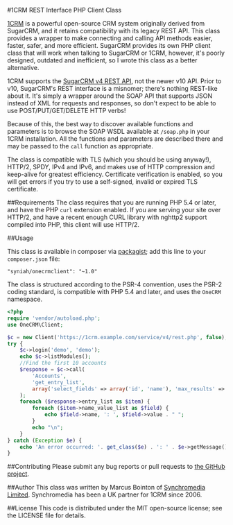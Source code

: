 #1CRM REST Interface PHP Client Class

[1CRM](http://1crm.com/) is a powerful open-source CRM system originally derived from SugarCRM, and it retains compatibility with its legacy REST API. This class provides a wrapper to make connecting and calling API methods easier, faster, safer, and more efficient. SugarCRM provides its own PHP client class that will work when talking to SugarCRM or 1CRM, however, it's poorly designed, outdated and inefficient, so I wrote this class as a better alternative. 

1CRM supports the [SugarCRM v4 REST API](http://support.sugarcrm.com/02_Documentation/04_Sugar_Developer/Sugar_Developer_Guide_7.5/70_API/Web_Services/40_Legacy_REST/SOAP_APIs/01_REST/), not the newer v10 API. Prior to v10, SugarCRM's REST interface is a misnomer; there's nothing REST-like about it. It's simply a wrapper around the SOAP API that supports JSON instead of XML for requests and responses, so don't expect to be able to use POST/PUT/GET/DELETE HTTP verbs!

Because of this, the best way to discover available functions and parameters is to browse the SOAP WSDL available at `/soap.php` in your 1CRM installation. All the functions and parameters are described there and may be passed to the `call` function as appropriate.

The class is compatible with TLS (which you should be using anyway!), HTTP/2, SPDY, IPv4 and IPv6, and makes use of HTTP compression and keep-alive for greatest efficiency. Certificate verification is enabled, so you will get errors if you try to use a self-signed, invalid or expired TLS certificate.

##Requirements
The class requires that you are running PHP 5.4 or later, and have the PHP `curl` extension enabled. If you are serving your site over HTTP/2, and have a recent enough CURL library with nghttp2 support compiled into PHP, this client will use HTTP/2.

##Usage

This class is available in composer via [packagist](https://packagist.org/packages/syniah/onecrmclient); add this line to your `composer.json` file:

    "syniah/onecrmclient": "~1.0"

The class is structured according to the PSR-4 convention, uses the PSR-2 coding standard, is compatible with PHP 5.4 and later, and uses the `OneCRM` namespace.

```php
<?php
require 'vendor/autoload.php';
use OneCRM\Client;

$c = new Client('https://1crm.example.com/service/v4/rest.php', false);
try {
    $c->login('demo', 'demo');
    echo $c->listModules();
    //Find the first 10 accounts
    $response = $c->call(
        'Accounts',
        'get_entry_list',
        array('select_fields' => array('id', 'name'), 'max_results' => 10)
    );
    foreach ($response->entry_list as $item) {
        foreach ($item->name_value_list as $field) {
            echo $field->name, ': ', $field->value . " ";
        }
        echo "\n";
    }
} catch (Exception $e) {
    echo 'An error occurred: '. get_class($e) . ': ' . $e->getMessage();
}
```

##Contributing
Please submit any bug reports or pull requests to [the GitHub project](https://github.com/Syniah/OneCRMClient).

##Author
This class was written by Marcus Bointon of [Synchromedia Limited](https://www.syniah.com/). Synchromedia has been a UK partner for 1CRM since 2006.

##License
This code is distributed under the MIT open-source license; see the LICENSE file for details.